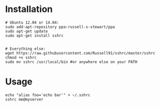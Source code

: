 <h1>Installation</h1>

    # Ubuntu 12.04 or 14.04:
    sudo add-apt-repository ppa:russell-s-stewart/ppa
    sudo apt-get update
    sudo apt-get install sshrc


    # Everything else:
    wget https://raw.githubusercontent.com/Russell91/sshrc/master/sshrc
    chmod +x sshrc
    sudo mv sshrc /usr/local/bin #or anywhere else on your PATH


<h1>Usage</h1>

    echo "alias foo='echo bar'" > ~/.sshrc
    sshrc me@myserver

